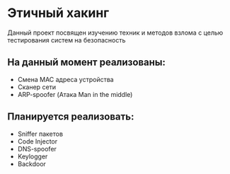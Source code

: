 # Этичный хакинг  
Данный проект посвящен изучению техник и методов взлома с целью тестирования систем на безопасность  
## На данный момент реализованы: 
* Смена MAC адреса устройства  
* Сканер сети  
* ARP-spoofer (Атака Man in the middle)

## Планируется реализовать: 
* Sniffer пакетов   
* Code Injector  
* DNS-spoofer
* Keylogger
* Backdoor

